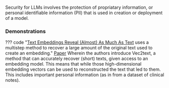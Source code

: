 Security for LLMs involves the protection of propriatary information, or personal identifiable information (PII) that is used in creation or deployment of a model. 


### Demonstrations

??? code "[Text Embeddings Reveal (Almost) As Much As Text](https://github.com/jxmorris12/vec2text) uses a multistep method to recover a large amount of the original text used to create an embedding."
    [Paper](https://arxiv.org/pdf/2310.06816.pdf)
    Wherein the authors introduce Vec2text, a method that can accurately recover (short) texts, given access to an embedding model. 
    This means that while those high-dimensional embedding vectors can be used to reconstructed the text that led to them.
    This includes important personal information (as in from a dataset of clinical notes). 
